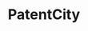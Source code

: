 ---
layout: default
api_or_bulk_downloads: coming soon
code: https://github.com/Antoberge/patent_city
description: Data coming soon; accessible via Google BigQuery
shortname: patentcity
title: PatentCity
location: https://mailchi.mp/e0495246a573/patentcity
uuid: 131e13f8-342c-4dd7-a3e6-fbf5a5ba6a5c
---